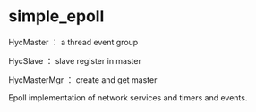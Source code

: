 # simple_epoll

HycMaster ： a thread event group

HycSlave ： slave register in master

HycMasterMgr ： create and get master

Epoll implementation of network services and timers and events.

